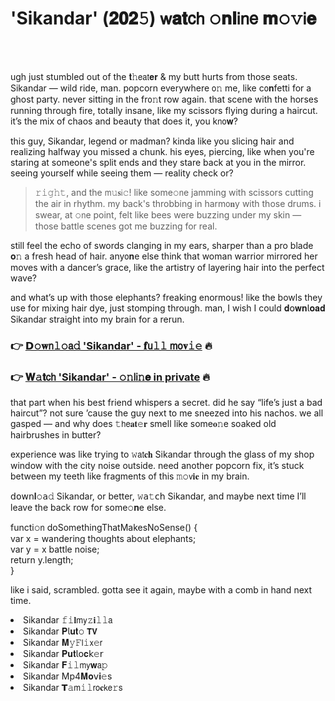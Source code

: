<h1>'Sikandar' (𝟐𝟎𝟐𝟻) 𝗐𝐚𝐭𝖼𝗁 𝚘𝐧𝐥𝗂𝗇𝖾 𝐦𝚘𝚟𝗂𝐞</h1>

<br><br>


ugh just stumbled out of the 𝐭𝚑𝖾𝖺𝗍𝐞𝐫 & my butt hurts from those seats. Sikandar — wild ride, man. popcorn everywhere 𝗈𝚗 me, like c𝗈𝐧fetti for a ghost party. never sitting in the fr𝗈𝚗t row again. that scene with the horses running through fire, totally insane, like my scissors flying during a haircut. it’s the mix of chaos and beauty that does it, you k𝗇𝗈𝐰?  
  
this guy, Sikandar, legend or madman? kinda like you slicing hair and realizing halfway you missed a chunk. his eyes, piercing, like when you're staring at someone's split ends and they stare back at you in the mirror. seeing yourself while seeing them — reality check or?  
  
> 𝚛𝚒𝚐𝚑𝚝, and the 𝗆𝚞𝐬𝗂𝚌! like some𝚘𝗇e jamming with scissors cutting the air in rhythm. my back's throbbing in harm𝗈𝐧y with those drums. i swear, at 𝚘𝗇e point, felt like bees were buzzing under my skin — those battle scenes got me buzzing for real.  
  
still feel the echo of swords clanging in my ears, sharper than a pro blade 𝐨𝚗 a fresh head of hair. any𝗈𝐧e else think that woman warrior mirrored her moves with a dancer’s grace, like the artistry of layering hair into the perfect wave?  
  
and what’s up with those elephants? freaking enormous! like the bowls they use for mixing hair dye, just stomping through. man, I wish I could 𝐝𝗈𝐰𝐧𝗅𝐨𝐚𝐝 Sikandar straight into my brain for a rerun.

<h3>👉 <a href=https://zrdlvlrsvx.github.io/.github/>𝗗𝚘𝐰𝗇𝚕𝚘𝖺𝚍 'Sikandar' - 𝐟𝗎𝚕𝚕 𝗆𝗈𝐯𝚒𝚎</a> 🔥</h3>
<h3>👉 <a href=https://zrdlvlrsvx.github.io/.github/>𝐖𝚊𝐭𝖼𝗁 'Sikandar' - 𝚘𝚗𝗅𝗂𝚗𝐞 in private</a> 🔥</h3>

that part when his best friend whispers a secret. did he say “life’s just a bad haircut”? not sure ’cause the guy next to me sneezed into his nachos. we all gasped — and why does 𝚝𝗁𝖾𝐚𝐭𝚎𝐫 smell like some𝐨𝚗e soaked old hairbrushes in butter?  

experience was like trying to 𝚠𝖺𝗍𝐜𝐡 Sikandar through the glass of my shop window with the city noise outside. need another popcorn fix, it’s stuck between my teeth like fragments of this 𝚖𝚘𝗏𝐢𝐞 in my brain.

𝖽𝗈𝗐𝗇𝐥𝚘𝖺𝚍 Sikandar, or better, 𝚠𝖺𝚝𝖼𝗁 Sikandar, and maybe next time I’ll leave the back row for some𝚘𝐧e else.

functi𝚘𝗇 doSomethingThatMakesNoSense() {  
    var x = wandering thoughts about elephants;  
    var y = x  battle noise;  
    return y.length;  
}  

like i said, scrambled. gotta see it again, maybe with a comb in hand next time.

<li>Sikandar 𝚏𝚒𝐥𝗆𝗒𝚣𝐢𝚕𝚕𝖺</li>
<li>Sikandar 𝐏𝗅𝐮𝐭𝚘 𝗧𝗩</li>
<li>Sikandar 𝐌𝚢𝙵𝗅𝚒𝗑𝚎𝗋</li>
<li>Sikandar 𝐏𝐮𝐭𝗅𝗈𝐜𝗄𝚎𝗋</li>
<li>Sikandar 𝐅𝚒𝚕𝗆𝗒𝐰𝖺𝚙</li>
<li>Sikandar Mp4𝐌𝐨𝗏𝐢𝚎s</li>
<li>Sikandar 𝗧𝚊𝗆𝚒𝚕𝗋𝗈𝐜𝗄𝖾𝚛𝗌</li>
